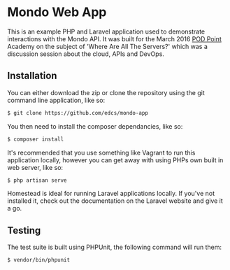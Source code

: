 # Mondo Web App

This is an example PHP and Laravel application used to demonstrate interactions with the Mondo API. It was built for the 
March 2016 [POD Point](https://pod-point.com) Academy on the subject of 'Where Are All The Servers?' which was a
discussion session about the cloud, APIs and DevOps.

## Installation

You can either download the zip or clone the repository using the git command line application, like so:

```bash
$ git clone https://github.com/edcs/mondo-app
```

You then need to install the composer dependancies, like so:

```bash
$ composer install
```

It's recommended that you use something like Vagrant to run this application locally, however you can get away with
using PHPs own built in web server, like so:

```bash
$ php artisan serve
```

Homestead is ideal for running Laravel applications locally. If you've not installed it, check out the documentation on
the Laravel website and give it a go.

## Testing

The test suite is built using PHPUnit, the following command will run them:

```bash
$ vendor/bin/phpunit
```
